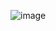 ![image](https://github.com/MahsumaRezai/UdemyCloneLoginPage/assets/110189253/efedb9aa-a997-4fd2-9952-6a90851ac2b0)
